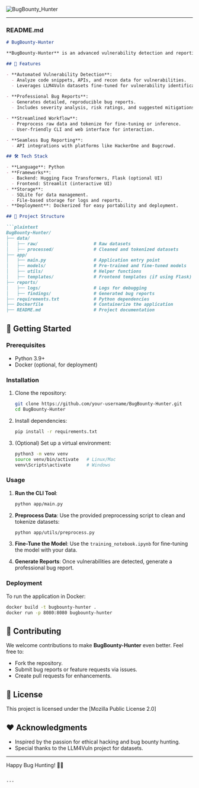 
![BugBounty_Hunter](https://github.com/user-attachments/assets/99bcdf9a-7844-4fc3-a4fc-009c291a5417)

---

### **README.md**

```markdown
# BugBounty-Hunter

**BugBounty-Hunter** is an advanced vulnerability detection and reporting application designed for bug bounty hunters and cybersecurity professionals. It leverages the power of fine-tuned language models like LLM4Vuln to analyze code, detect vulnerabilities, and generate professional bug reports.

## 🚀 Features

- **Automated Vulnerability Detection**:
  - Analyze code snippets, APIs, and recon data for vulnerabilities.
  - Leverages LLM4Vuln datasets fine-tuned for vulnerability identification.
  
- **Professional Bug Reports**:
  - Generates detailed, reproducible bug reports.
  - Includes severity analysis, risk ratings, and suggested mitigations.

- **Streamlined Workflow**:
  - Preprocess raw data and tokenize for fine-tuning or inference.
  - User-friendly CLI and web interface for interaction.

- **Seamless Bug Reporting**:
  - API integrations with platforms like HackerOne and Bugcrowd.

## 🛠️ Tech Stack

- **Language**: Python
- **Frameworks**:
  - Backend: Hugging Face Transformers, Flask (optional UI)
  - Frontend: Streamlit (interactive UI)
- **Storage**:
  - SQLite for data management.
  - File-based storage for logs and reports.
- **Deployment**: Dockerized for easy portability and deployment.

## 📂 Project Structure

```plaintext
BugBounty-Hunter/
├── data/
│   ├── raw/                     # Raw datasets
│   ├── processed/               # Cleaned and tokenized datasets
├── app/
│   ├── main.py                  # Application entry point
│   ├── models/                  # Pre-trained and fine-tuned models
│   ├── utils/                   # Helper functions
│   ├── templates/               # Frontend templates (if using Flask)
├── reports/
│   ├── logs/                    # Logs for debugging
│   ├── findings/                # Generated bug reports
├── requirements.txt             # Python dependencies
├── Dockerfile                   # Containerize the application
├── README.md                    # Project documentation
```

## 🚀 Getting Started

### Prerequisites

- Python 3.9+
- Docker (optional, for deployment)

### Installation

1. Clone the repository:
   ```bash
   git clone https://github.com/your-username/BugBounty-Hunter.git
   cd BugBounty-Hunter
   ```

2. Install dependencies:
   ```bash
   pip install -r requirements.txt
   ```

3. (Optional) Set up a virtual environment:
   ```bash
   python3 -m venv venv
   source venv/bin/activate   # Linux/Mac
   venv\Scripts\activate      # Windows
   ```

### Usage

1. **Run the CLI Tool**:
   ```bash
   python app/main.py
   ```

2. **Preprocess Data**:
   Use the provided preprocessing script to clean and tokenize datasets:
   ```bash
   python app/utils/preprocess.py
   ```

3. **Fine-Tune the Model**:
   Use the `training_notebook.ipynb` for fine-tuning the model with your data.

4. **Generate Reports**:
   Once vulnerabilities are detected, generate a professional bug report.

### Deployment

To run the application in Docker:
```bash
docker build -t bugbounty-hunter .
docker run -p 8080:8080 bugbounty-hunter
```

## 🤝 Contributing

We welcome contributions to make **BugBounty-Hunter** even better. Feel free to:
- Fork the repository.
- Submit bug reports or feature requests via issues.
- Create pull requests for enhancements.

## 📜 License

This project is licensed under the [Mozilla Public License 2.0]

## ❤️ Acknowledgments

- Inspired by the passion for ethical hacking and bug bounty hunting.
- Special thanks to the LLM4Vuln project for datasets.

---

Happy Bug Hunting! 🐛🎯
```

---



